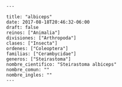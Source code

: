 
      ---

      title: "albiceps"
      date: 2017-08-18T20:46:32-06:00
      draft: false
      reinos: ["Animalia"]
      divisiones: ["Arthropoda"]
      clases: ["Insecta"]
      ordenes: ["Coleoptera"]
      familias: ["Cerambycidae"]
      generos: ["Steirastoma"]
      nombre_cientifico: "Steirastoma albiceps"
      nombre_comun: ""
      nombre_ingles: ""
      ---

      